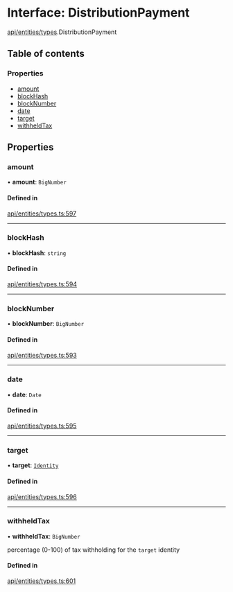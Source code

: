 # Interface: DistributionPayment

[api/entities/types](../wiki/api.entities.types).DistributionPayment

## Table of contents

### Properties

- [amount](../wiki/api.entities.types.DistributionPayment#amount)
- [blockHash](../wiki/api.entities.types.DistributionPayment#blockhash)
- [blockNumber](../wiki/api.entities.types.DistributionPayment#blocknumber)
- [date](../wiki/api.entities.types.DistributionPayment#date)
- [target](../wiki/api.entities.types.DistributionPayment#target)
- [withheldTax](../wiki/api.entities.types.DistributionPayment#withheldtax)

## Properties

### amount

• **amount**: `BigNumber`

#### Defined in

[api/entities/types.ts:597](https://github.com/PolymeshAssociation/polymesh-sdk/blob/f8a937f04/src/api/entities/types.ts#L597)

___

### blockHash

• **blockHash**: `string`

#### Defined in

[api/entities/types.ts:594](https://github.com/PolymeshAssociation/polymesh-sdk/blob/f8a937f04/src/api/entities/types.ts#L594)

___

### blockNumber

• **blockNumber**: `BigNumber`

#### Defined in

[api/entities/types.ts:593](https://github.com/PolymeshAssociation/polymesh-sdk/blob/f8a937f04/src/api/entities/types.ts#L593)

___

### date

• **date**: `Date`

#### Defined in

[api/entities/types.ts:595](https://github.com/PolymeshAssociation/polymesh-sdk/blob/f8a937f04/src/api/entities/types.ts#L595)

___

### target

• **target**: [`Identity`](../wiki/api.entities.Identity.Identity)

#### Defined in

[api/entities/types.ts:596](https://github.com/PolymeshAssociation/polymesh-sdk/blob/f8a937f04/src/api/entities/types.ts#L596)

___

### withheldTax

• **withheldTax**: `BigNumber`

percentage (0-100) of tax withholding for the `target` identity

#### Defined in

[api/entities/types.ts:601](https://github.com/PolymeshAssociation/polymesh-sdk/blob/f8a937f04/src/api/entities/types.ts#L601)
